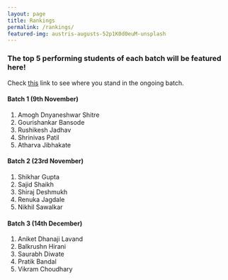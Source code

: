 ```yaml
---
layout: page
title: Rankings
permalink: /rankings/
featured-img: austris-augusts-52p1K0d0euM-unsplash
---
```


### The top 5 performing students of each batch will be featured here!

Check [this](https://docs.google.com/spreadsheets/d/1tjY7e3NUKO1FyKJC6X7GMGJXH9tGnDzwvkY4MWwnkvM/edit?usp=sharing) link to see where you stand in the ongoing batch.

#### Batch 1 (9th November)
1. Amogh Dnyaneshwar Shitre
2. Gourishankar Bansode
3. Rushikesh Jadhav
4. Shrinivas Patil
5. Atharva Jibhakate

#### Batch 2 (23rd November)
1. Shikhar Gupta
2. Sajid Shaikh
3. Shiraj Deshmukh
4. Renuka Jagdale
5. Nikhil Sawalkar

#### Batch 3 (14th December)
1. Aniket Dhanaji Lavand
2. Balkrushn Hirani
3. Saurabh Diwate
4. Pratik Bandal
5. Vikram Choudhary
